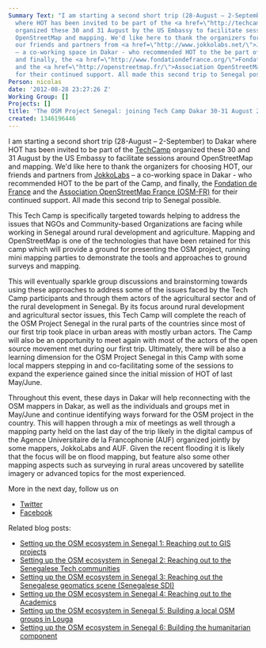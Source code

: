 ```yaml
---
Summary Text: "I am starting a second short trip (28-August – 2-September) to Dakar
  where HOT has been invited to be part of the <a href=\"http://techcampglobal.org/\">TechCamp</a>
  organized these 30 and 31 August by the US Embassy to facilitate sessions around
  OpenStreetMap and mapping. We'd like here to thank the organizers for choosing HOT,
  our friends and partners from <a href=\"http://www.jokkolabs.net/\">JokkoLabs</a>
  – a co-working space in Dakar - who recommended HOT to the be part of the Camp,
  and finally, the <a href=\"http://www.fondationdefrance.org/\">Fondation de France</a>
  and the <a href=\"http://openstreetmap.fr/\">Association OpenStreetMap France (OSM-FR)</a>
  for their continued support. All made this second trip to Senegal possible.\r\n\r\n"
Person: nicolas
date: '2012-08-28 23:27:26 Z'
Working Group: []
Projects: []
title: 'The OSM Project Senegal: joining Tech Camp Dakar 30-31 August 2012'
created: 1346196446
---
```

<p>I am starting a second short trip (28-August – 2-September) to Dakar where HOT has been invited to be part of the <a href="http://techcampglobal.org/">TechCamp</a> organized these 30 and 31 August by the US Embassy to facilitate sessions around OpenStreetMap and mapping. We'd like here to thank the organizers for choosing HOT, our friends and partners from <a href="http://www.jokkolabs.net/">JokkoLabs</a> – a co-working space in Dakar - who recommended HOT to the be part of the Camp, and finally, the <a href="http://www.fondationdefrance.org/">Fondation de France</a> and the <a href="http://openstreetmap.fr/">Association OpenStreetMap France (OSM-FR)</a> for their continued support. All made this second trip to Senegal possible.</p><p>This Tech Camp is specifically targeted towards helping to address the issues that NGOs and Community-based Organizations are facing while working in Senegal around rural development and agriculture. Mapping and OpenStreetMap is one of the technologies that have been retained for this camp which will provide a ground for presenting the OSM project, running mini mapping parties to demonstrate the tools and approaches to ground surveys and mapping.</p><p>This will eventually sparkle group discussions and brainstorming towards using these approaches to address some of the issues faced by the Tech Camp participants and through them actors of the agricultural sector and of the rural development in Senegal. By its focus around rural development and agricultural sector issues, this Tech Camp will complete the reach of the OSM Project Senegal in the rural parts of the countries since most of our first trip took place in urban areas with mostly urban actors. The Camp will also be an opportunity to meet again with most of the actors of the open source movement met during our first trip. Ultimately, there will be also a learning dimension for the OSM Project Senegal in this Camp with some local mappers stepping in and co-facilitating some of the sessions to expand the experience gained since the initial mission of HOT of last May/June.</p><p>Throughout this event, these days in Dakar will help reconnecting with the OSM mappers in Dakar, as well as the individuals and groups met in May/June and continue identifying ways forward for the OSM project in the country. This will happen through a mix of meetings as well through a mapping party held on the last day of the trip likely in the digital campus of the Agence Universitaire de la Francophonie (AUF) organized jointly by some mappers, JokkoLabs and AUF. Given the recent flooding it is likely that the focus will be on flood mapping, but feature also some other mapping aspects such as surveying in rural areas uncovered by satellite imagery or advanced topics for the most experienced.</p><p>More in the next day, follow us on</p><ul><li><a href="http://twitter.com/hotosm">Twitter</a></li><li><a href="http://www.facebook.com/hotosm">Facebook</a></li></ul><p>Related blog posts:</p><ul><li><a href="http://hot.openstreetmap.org/updates/2012-07-31_setting_up_the_osm_ecosystem_in_senegal_1_reaching_out_to_gis_projects">Setting up the OSM ecosystem in Senegal 1: Reaching out to GIS projects</a></li><li><a href="http://hot.openstreetmap.org/updates/2012-08-06_setting_up_the_osm_ecosystem_in_senegal_2_reaching_out_to_the_senegalese_tech_com">Setting up the OSM ecosystem in Senegal 2: Reaching out to the Senegalese Tech communities</a></li><li><a href="http://hot.openstreetmap.org/updates/2012-08-08_setting_up_the_osm_ecosystem_in_senegal_3_reaching_out_the_senegalese_geomatics_s">Setting up the OSM ecosystem in Senegal 3: Reaching out the Senegalese geomatics scene (Senegalese SDI)</a></li><li><a href="http://hot.openstreetmap.org/updates/2012-08-11_setting_up_the_osm_ecosystem_in_senegal_4_reaching_out_to_the_academics">Setting up the OSM ecosystem in Senegal 4: Reaching out to the Academics</a></li><li><a href="http://hot.openstreetmap.org/updates/2012-08-14_setting_up_the_osm_ecosystem_in_senegal_5_building_a_local_osm_groups_in_louga">Setting up the OSM ecosystem in Senegal 5: Building a local OSM groups in Louga</a></li><li><a href="http://hot.openstreetmap.org/updates/2012-08-16_setting_up_the_osm_ecosystem_in_senegal_6_building_the_humanitarian_component">Setting up the OSM ecosystem in Senegal 6: Building the humanitarian component</a></li></ul>
